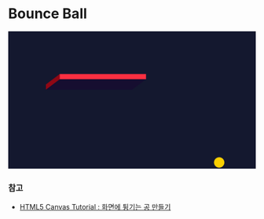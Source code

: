 # Bounce Ball

![bounceball](./bounceBall.gif)

### 참고

- [HTML5 Canvas Tutorial : 화면에 튕기는 공 만들기](https://youtu.be/sLCiI6d5vTM)
